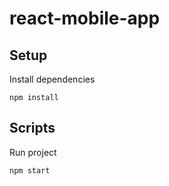 # react-mobile-app

## Setup

Install dependencies

    npm install

## Scripts

Run project

    npm start
